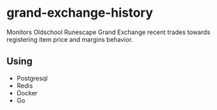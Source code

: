 # grand-exchange-history

Monitors Oldschool Runescape Grand Exchange recent trades towards registering item price and margins behavior.


## Using
- Postgresql
- Redis
- Docker
- Go
